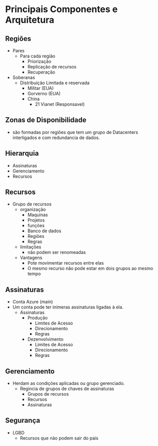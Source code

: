 # Principais Componentes e Arquitetura

## Regiões
- Pares
    - Para cada região
        - Priorização
        - Replicação de recursos
        - Recuperação 
- Soberanas
    - Distribuição Limitada e reservada
        - Militar  (EUA)
        - Gorverno (EUA)
        - China
            - 21 Vianet (Responsavel)     
## Zonas de Disponibilidade
 - são formadas por regiões que tem um grupo de Datacenters interligados e com redundancia de dados.
## Hierarquia
 - Assinaturas
 - Gerenciamento
 - Recursos 
## Recursos
 - Grupo de recursos 
    - organização
        - Maquinas 
        - Projetos
        - funções
        - Banco de dados
        - Regiões
        - Regras
    - limitações
        - não podem ser renomeadas
    - Vantagens
        - Pote movimentar recursos entre elas
        - O mesmo recurso não pode estar em dois grupos ao mesmo tempo
    
## Assinaturas
 - Conta Azure (main)
  - Um conta pode ter inímeras assinaturas ligadas à ela.
     - Assinaturas
         - Produção
             - Limites de Acesso
             - Direcionamento
             - Regras
         - Dezenvolvimento
             - Limites de Acesso
             - Direcionamento
             - Regras

## Gerenciamento
 - Herdam as condições aplicadas ou grupo gerenciado.
     - Regincia de grupos de chaves de assinaturas  
        - Grupos de recursos
        - Recursos 
        - Assinaturas
## Segurança
 - LGBD
    - Recursos que não podem sair do pais
